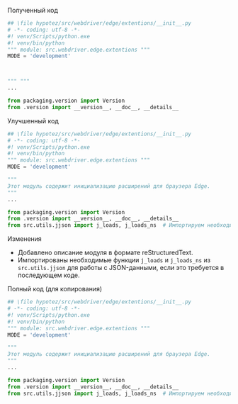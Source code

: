 Полученный код
```python
## \file hypotez/src/webdriver/edge/extentions/__init__.py
# -*- coding: utf-8 -*-
#! venv/Scripts/python.exe
#! venv/bin/python
""" module: src.webdriver.edge.extentions """
MODE = 'development'



""" """
...

from packaging.version import Version
from .version import __version__, __doc__, __details__
```

Улучшенный код
```python
## \file hypotez/src/webdriver/edge/extentions/__init__.py
# -*- coding: utf-8 -*-
#! venv/Scripts/python.exe
#! venv/bin/python
""" module: src.webdriver.edge.extentions """
MODE = 'development'

"""
Этот модуль содержит инициализацию расширений для браузера Edge.
"""
...

from packaging.version import Version
from .version import __version__, __doc__, __details__
from src.utils.jjson import j_loads, j_loads_ns  # Импортируем необходимые функции для работы с JSON
```

Изменения
* Добавлено описание модуля в формате reStructuredText.
* Импортированы необходимые функции `j_loads` и `j_loads_ns` из `src.utils.jjson` для работы с JSON-данными, если это требуется в последующем коде.  

Полный код (для копирования)
```python
## \file hypotez/src/webdriver/edge/extentions/__init__.py
# -*- coding: utf-8 -*-
#! venv/Scripts/python.exe
#! venv/bin/python
""" module: src.webdriver.edge.extentions """
MODE = 'development'

"""
Этот модуль содержит инициализацию расширений для браузера Edge.
"""
...

from packaging.version import Version
from .version import __version__, __doc__, __details__
from src.utils.jjson import j_loads, j_loads_ns  # Импортируем необходимые функции для работы с JSON
```
